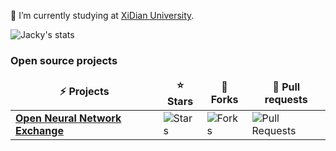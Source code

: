 
🔭 I’m currently studying at [XiDian University](https://www.xidian.edu.cn/).

![Jacky's stats](https://github-readme-stats.vercel.app/api?username=lzu-zhanghr&include_all_commits=true&count_private=true&bg_color=30,5EE5FF,904e95&title_color=fff&text_color=322CFF&hide=stars,contribs)

<h3>Open source projects</h3>
<table>
  <thead align="center">
    <tr border: none;>
      <td><b>⚡ Projects</b></td>
      <td><b>⭐ Stars</b></td>
      <td><b>🍴 Forks</b></td>
      <td><b>🌱 Pull requests</b></td>
    </tr>
  </thead>
  <tbody>
    <tr>
      <td><a href="https://github.com/onnx/onnx"><b>Open Neural Network Exchange</b></a></td>
      <td><img alt="Stars" src="https://img.shields.io/github/stars/onnx/onnx?style=flat-square&labelColor=343b41"/></td>
      <td><img alt="Forks" src="https://img.shields.io/github/forks/onnx/onnx?style=flat-square&labelColor=343b41"/></td>
      <td><img alt="Pull Requests" src="https://img.shields.io/github/issues-pr/onnx/onnx?style=flat-square&labelColor=343b41"/></td>
  </tbody>
</table>

<!--
**jcwchen/jcwchen** is a ✨ _special_ ✨ repository because its `README.md` (this file) appears on your GitHub profile.

Here are some ideas to get you started:

- 🔭 I’m currently working on ...
- 🌱 I’m currently learning ...
- 👯 I’m looking to collaborate on ...
- 🤔 I’m looking for help with ...
- 💬 Ask me about ...
- 📫 How to reach me: ...
- 😄 Pronouns: ...
- ⚡ Fun fact: ...
-->